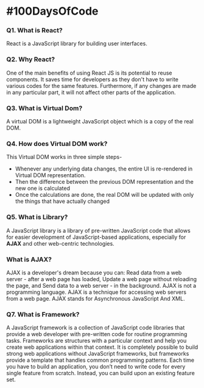 # #100DaysOfCode

### Q1. What is React?
React is a JavaScript library for building user interfaces.

### Q2. Why React?
One of the main benefits of using React JS is its potential to reuse components. It saves time for developers as they don't have to write various codes for the same features. Furthermore, if any changes are made in any particular part, it will not affect other parts of the application.

### Q3. What is Virtual Dom?
A virtual DOM is a lightweight JavaScript object which is a copy of the real DOM. 

### Q4. How does Virtual DOM work?
This Virtual DOM works in three simple steps-
  - Whenever any underlying data changes, the entire Ul is re-rendered in Virtual DOM representation.
  - Then the difference between the previous DOM representation and the new one is calculated
  - Once the calculations are done, the real DOM will be updated with only
    the things that have actually changed

### Q5. What is Library?
A JavaScript library is a library of pre-written JavaScript code that allows for easier development of JavaScript-based applications, especially for **AJAX** and other web-centric technologies.

### What is AJAX?
AJAX is a developer's dream because you can: Read data from a web server - after a web page has loaded, Update a web page without reloading the page, and Send data to a web server - in the background. 
AJAX is not a programming language.
AJAX is a technique for accessing web servers from a web page.
AJAX stands for Asynchronous JavaScript And XML.

### Q7. What is Framework?
A JavaScript framework is a collection of JavaScript code libraries that provide a web developer with pre-written code for routine programming tasks. Frameworks are structures with a particular context and help you create web applications within that context.
It is completely possible to build strong web applications without JavaScript frameworks, but frameworks provide a template that handles common programming patterns. Each time you have to build an application, you don’t need to write code for every single feature from scratch. Instead, you can build upon an existing feature set.